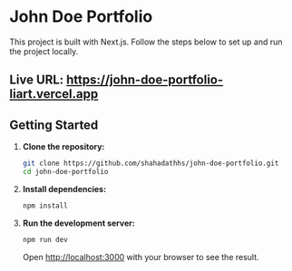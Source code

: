 # John Doe Portfolio

This project is built with Next.js. Follow the steps below to set up and run the project locally.

## Live URL: <https://john-doe-portfolio-liart.vercel.app>

## Getting Started

1. **Clone the repository:**

   ```bash
   git clone https://github.com/shahadathhs/john-doe-portfolio.git
   cd john-doe-portfolio
   ```

2. **Install dependencies:**

   ```bash
   npm install
   ```

3. **Run the development server:**

   ```bash
   npm run dev
   ```

   Open [http://localhost:3000](http://localhost:3000) with your browser to see the result.
